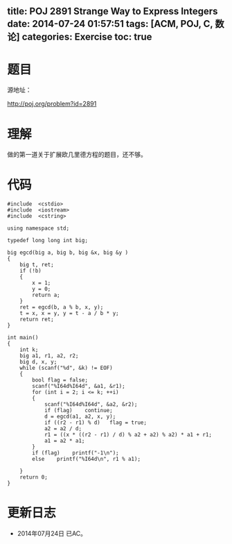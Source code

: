 ﻿title: POJ 2891 Strange Way to Express Integers
date: 2014-07-24 01:57:51
tags: [ACM, POJ, C, 数论]
categories: Exercise
toc: true
---
# 题目
源地址：

http://poj.org/problem?id=2891

# 理解
做的第一道关于扩展欧几里德方程的题目，还不够。

<!-- more -->

# 代码

```
#include  <cstdio>
#include  <iostream>
#include  <cstring>

using namespace std;

typedef long long int big;

big egcd(big a, big b, big &x, big &y )
{
    big t, ret;
    if (!b)
    {
        x = 1;
        y = 0;
        return a;
    }
    ret = egcd(b, a % b, x, y);
    t = x, x = y, y = t - a / b * y;
    return ret;
}

int main()
{
    int k;
    big a1, r1, a2, r2;
    big d, x, y;
    while (scanf("%d", &k) != EOF)
    {
        bool flag = false;
        scanf("%I64d%I64d", &a1, &r1);
        for (int i = 2; i <= k; ++i)
        {
            scanf("%I64d%I64d", &a2, &r2);
            if (flag)    continue;
            d = egcd(a1, a2, x, y);
            if ((r2 - r1) % d)   flag = true;
            a2 = a2 / d;
            r1 = ((x * ((r2 - r1) / d) % a2 + a2) % a2) * a1 + r1;
            a1 = a2 * a1;
        }
        if (flag)    printf("-1\n");
        else    printf("%I64d\n", r1 % a1);

    }
    return 0;
}

```

# 更新日志
- 2014年07月24日 已AC。